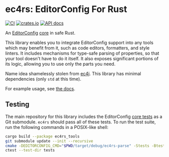 # ec4rs: EditorConfig For Rust
[![CI](https://github.com/TheDaemoness/ec4rs/actions/workflows/ci.yml/badge.svg)](https://github.com/TheDaemoness/ec4rs/actions/workflows/ci.yml)
[![crates.io](https://img.shields.io/crates/v/ec4rs.svg)](https://crates.io/crates/ec4rs)
[![API docs](https://docs.rs/ec4rs/badge.svg)](https://docs.rs/ec4rs)

An
[EditorConfig](https://editorconfig.org/)
[core](https://editorconfig-specification.readthedocs.io/#terminology)
in safe Rust.

This library enables you to integrate EditorConfig support
into any tools which may benefit from it,
such as code editors, formatters, and style linters.
It includes mechanisms for type-safe parsing of properties,
so that your tool doesn't have to do it itself.
It also exposes significant portions of its logic,
allowing you to use only the parts you need.

Name idea shamelessly stolen from [ec4j](https://github.com/ec4j/ec4j).
This library has minimal dependencies (only `std` at this time).

For example usage, see [the docs](https://docs.rs/ec4rs).

## Testing

The main repository for this library includes the EditorConfig
[core tests](https://github.com/editorconfig/editorconfig-core-test)
as a Git submodule. `ec4rs` should pass all of these tests.
To run the test suite, run the following commands in a POSIX-like shell:

```bash
cargo build --package ec4rs_tools
git submodule update --init --recursive
cmake -DEDITORCONFIG_CMD="$PWD/target/debug/ec4rs-parse" -Stests -Btests
ctest --test-dir tests
```
